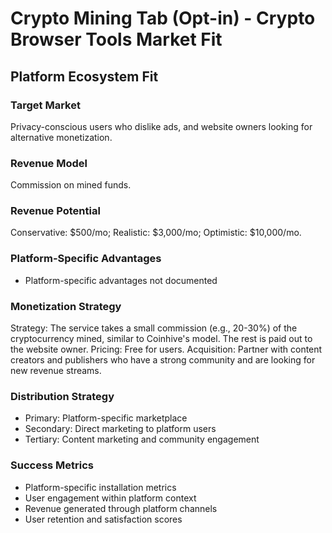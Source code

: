# Crypto Mining Tab (Opt-in) - Crypto Browser Tools Market Fit

## Platform Ecosystem Fit

### Target Market
Privacy-conscious users who dislike ads, and website owners looking for alternative monetization.

### Revenue Model
Commission on mined funds.

### Revenue Potential
Conservative: $500/mo; Realistic: $3,000/mo; Optimistic: $10,000/mo.

### Platform-Specific Advantages
- Platform-specific advantages not documented

### Monetization Strategy
Strategy: The service takes a small commission (e.g., 20-30%) of the cryptocurrency mined, similar to Coinhive's model. The rest is paid out to the website owner. Pricing: Free for users. Acquisition: Partner with content creators and publishers who have a strong community and are looking for new revenue streams.

### Distribution Strategy
- Primary: Platform-specific marketplace
- Secondary: Direct marketing to platform users
- Tertiary: Content marketing and community engagement

### Success Metrics
- Platform-specific installation metrics
- User engagement within platform context
- Revenue generated through platform channels
- User retention and satisfaction scores

